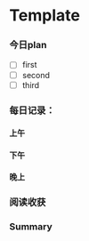 # Template 

### 今日plan

- [ ] first
- [ ] second
- [ ] third

### 每日记录：

#### 上午





#### 下午





#### 晚上



### 阅读收获



### Summary